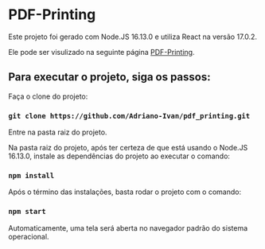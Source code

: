 # PDF-Printing

Este projeto foi gerado com Node.JS 16.13.0 e utiliza React na versão 17.0.2.

Ele pode ser visulizado na seguinte página [PDF-Printing](https://pdf-printing-kohl.vercel.app/).

## Para executar o projeto, siga os passos:

Faça o clone do projeto:

### `git clone https://github.com/Adriano-Ivan/pdf_printing.git`

Entre na pasta raiz do projeto.

Na pasta raiz do projeto, após ter certeza de que está usando o Node.JS 16.13.0, instale as dependências do projeto ao executar o comando:

### `npm install`

Após o término das instalações, basta rodar o projeto com o comando:

### `npm start`

Automaticamente, uma tela será aberta no navegador padrão do sistema operacional.
